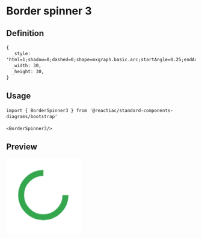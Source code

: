 # Border spinner 3

## Definition

```
{
  _style: 'html=1;shadow=0;dashed=0;shape=mxgraph.basic.arc;startAngle=0.25;endAngle=1;strokeWidth=4;strokeColor=#34A64D;',
  _width: 30,
  _height: 30,
}
```

## Usage

```
import { BorderSpinner3 } from '@reactiac/standard-components-diagrams/bootstrap'

<BorderSpinner3/>
```

## Preview

<img src="./border-spinner-3.png" width="200"/>
